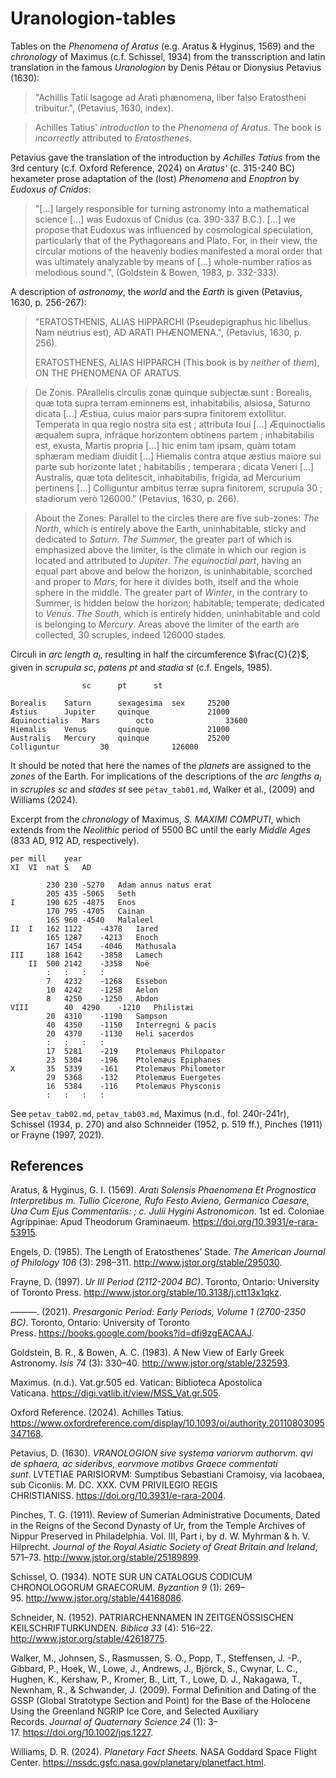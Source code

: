 # Uranologion-tables

Tables on the *Phenomena of Aratus* (e.g. Aratus & Hyginus, 1569) and the *chronology* of Maximus (c.f. Schissel, 1934) from the transscription and latin translation in the famous *Uranologion* by Denis Pétau or Dionysius Petavius (1630):

>"Achillis Tatii Isagoge ad Arati phænomena, liber falso Eratostheni tribuitur.", (Petavius, 1630, index).

>Achilles Tatius' *introduction* to the *Phenomena of Aratus*. The book is *incorrectly* attributed to *Eratosthenes*.

Petavius ​​​gave the translation of the introduction by *Achilles Tatius* from the 3rd century (c.f. Oxford Reference, 2024) on *Aratus'* (c. 315-240 BC) hexameter prose adaptation of the (lost) *Phenomena* and *Enoptron* by *Eudoxus of Cnidos*:
>"[...] largely responsible for turning astronomy into a mathematical science [...] was Eudoxus of Cnidus (ca. 390-337 B.C.). [...] we propose that Eudoxus was influenced by cosmological speculation, particularly that of the Pythagoreans and Plato. For, in their view, the circular motions of the heavenly bodies manifested a moral order that was ultimately analyzable by means of [...] whole-number ratios as melodious sound.", (Goldstein & Bowen, 1983, p. 332-333).

A description of *astronomy*, the *world* and the *Earth* is given (Petavius, 1630, p. 256-267):

>"ERATOSTHENIS, ALIAS HIPPARCHI
(Pseudepigraphus hic libellus. Nam neutrius est), AD ARATI PHÆNOMENA.", (Petavius, 1630, p. 256).
>
>ERATOSTHENES,
ALIAS HIPPARCH (This book is by *neither* of *them*), ON THE PHENOMENA OF ARATUS.

>De Zonis. PArallelis circulis zonæ quinque subjectæ sunt : Borealis, quæ tota supra terram eminnens est, inhabitabilis, alsiosa, Saturno dicata [...] Æstiua, cuius maior pars supra finitorem extollitur. Temperata in qua regio nostra sita est ; attributa Ioui [...] Æquinoctialis æqualem supra, infráque horizontem obtinens partem ; inhabitabilis est, exusta, Martis propria [...] hic enim tam ipsam, quàm totam sphæram mediam diuidit [...] Hiemalis contra atque æstius maiore sui parte sub horizonte latet ; habitabilis ; temperara ; dicata Veneri [...] Australis, quæ tota delitescit, inhabitabilis, frigida, ad Mercurium pertinens [...] Colliguntur ambitus terræ supra finitorem, scrupula 30 ; stadiorum verò 126000." (Petavius, 1630, p. 266).

>About the Zones: Parallel to the circles there are five sub-zones: *The North*, which is entirely above the Earth, uninhabitable, sticky and dedicated to *Saturn*. *The Summer*, the greater part of which is emphasized above the limiter, is  the climate in which our region is located and attributed to *Jupiter*. *The equinoctial part*, having an equal part above and below the horizon, is uninhabitable, scorched and proper to *Mars*, for here it divides both, itself and the whole sphere in the middle. The greater part of *Winter*, in the contrary to Summer, is hidden below the horizon;  habitable;  temperate;  dedicated to *Venus*. *The South*, which is entirely hidden, uninhabitable and  cold is belonging to *Mercury*. Areas above the limiter of the earth are collected, 30 scruples, indeed 126000 stades.

Circuli in *arc length* $a_l$, resulting in half the circumference $\frac{C}{2}$, given in *scrupula* $sc$, *patens* $pt$ and *stadia* $st$ (c.f. Engels, 1985).
~~~				
				sc		pt		st

Borealis	Saturn		sexagesima	sex		25200
Æstius		Jupiter		quinque				21000
Æquinoctialis	Mars		octo				33600
Hiemalis	Venus		quinque				21000
Australis	Mercury		quinque				25200
Colliguntur			30				126000
~~~


It should be noted that here the names of the *planets* are assigned to the *zones* of the Earth.
For implications of the descriptions of the *arc lengths* $a_l$ in *scruples* $sc$ and *stades* $st$ see `petav_tab01.md`, Walker et al., (2009) and Williams (2024).

Excerpt from the *chronology* of Maximus, *S. MAXIMI COMPUTI*, which extends from the *Neolithic* period of 5500 BC until the early *Middle Ages* (833 AD, 912 AD, respectively).
~~~
per	mill	year			
XI	VI	nat	S	AD	

		230	230	-5270	Adam annus natus erat
		205	435	-5065	Seth
I		190	625	-4875	Enos
		170	795	-4705	Cainan
		165	960	-4540	Malaleel
II	I	162	1122	-4378	Iared
		165	1287	-4213	Enoch
		167	1454	-4046	Mathusala
III		188	1642	-3858	Lamech
	II	500	2142	-3358	Noë
		:	:	:	:
		7	4232	-1268	Essebon
		10	4242	-1258	Aelon
		8	4250	-1250	Abdon
VIII		40	4290	-1210	Philistæi
		20	4310	-1190	Sampson
		40	4350	-1150	Interregni & pacis
		20	4370	-1130	Heli sacerdos
		:	:	:	:
		17	5281	-219	Ptolemæus Philopator
		23	5304	-196	Ptolemæus Epiphanes
X		35	5339	-161	Ptolemæus Philometor
		29	5368	-132	Ptolemæus Euergetes
		16	5384	-116	Ptolemæus Physconis
		:	:	:	:
~~~
See `petav_tab02.md`, `petav_tab03.md`, Maximus (n.d., fol. 240r-241r), Schissel (1934, p. 270) and also Schnneider (1952, p. 519 ff.), Pinches (1911) or Frayne (1997, 2021).

## References
Aratus, & Hyginus, G. I. (1569). *Arati Solensis Phaenomena Et Prognostica Interpretibus m. Tullio Cicerone, Rufo Festo Avieno, Germanico Caesare, Una Cum Ejus Commentariis: ; c. Julii Hygini Astronomicon*. 1st ed. Coloniae Agrippinae: Apud Theodorum Graminaeum. https://doi.org/10.3931/e-rara-53915.

Engels, D. (1985). The Length of Eratosthenes’ Stade. *The American Journal of Philology 106* (3): 298–311. http://www.jstor.org/stable/295030.

Frayne, D. (1997). *Ur III Period (2112-2004 BC)*. Toronto, Ontario: University of Toronto Press. http://www.jstor.org/stable/10.3138/j.ctt13x1qkz.

———. (2021). *Presargonic Period: Early Periods, Volume 1 (2700-2350 BC)*. Toronto, Ontario: University of Toronto Press. https://books.google.com/books?id=dfi9zgEACAAJ.

Goldstein, B. R., & Bowen, A. C. (1983). A New View of Early Greek Astronomy. *Isis 74* (3): 330–40. http://www.jstor.org/stable/232593.

Maximus. (n.d.). Vat.gr.505 ed. Vatican: Biblioteca Apostolica Vaticana. https://digi.vatlib.it/view/MSS_Vat.gr.505.

Oxford Reference. (2024). Achilles Tatius. https://www.oxfordreference.com/display/10.1093/oi/authority.20110803095347168.

Petavius, D. (1630). *VRANOLOGION sive systema variorvm authorvm. qvi de sphaera, ac sideribvs, eorvmove motibvs Graece commentati sunt*. LVTETIAE PARISIORVM: Sumptibus Sebastiani Cramoisy, via Iacobaea, sub Ciconiis. M. DC. XXX. CVM PRIVILEGIO REGIS CHRISTIANISS. https://doi.org/10.3931/e-rara-2004.

Pinches, T. G. (1911). Review of Sumerian Administrative Documents, Dated in the Reigns of the Second Dynasty of Ur, from the Temple Archives of Nippur Preserved in Philadelphia. Vol. III, Part i, by d. W. Myhrman & h. V. Hilprecht. *Journal of the Royal Asiatic Society of Great Britain and Ireland*, 571–73. http://www.jstor.org/stable/25189899.

Schissel, O. (1934). NOTE SUR UN CATALOGUS CODICUM CHRONOLOGORUM GRAECORUM. *Byzantion 9* (1): 269–95. http://www.jstor.org/stable/44168086.

Schneider, N. (1952). PATRIARCHENNAMEN IN ZEITGENÖSSISCHEN KEILSCHRIFTURKUNDEN. *Biblica 33* (4): 516–22. http://www.jstor.org/stable/42618775.

Walker, M., Johnsen, S., Rasmussen, S. O., Popp, T., Steffensen, J. -P., Gibbard, P., Hoek, W., Lowe, J., Andrews, J., Björck, S., Cwynar, L. C., Hughen, K., Kershaw, P., Kromer, B., Litt, T., Lowe, D. J., Nakagawa, T., Newnham, R., & Schwander, J. (2009). Formal Definition and Dating of the GSSP (Global Stratotype Section and Point) for the Base of the Holocene Using the Greenland NGRIP Ice Core, and Selected Auxiliary Records. *Journal of Quaternary Science 24* (1): 3–17. https://doi.org/10.1002/jqs.1227.

Williams, D. R. (2024). *Planetary Fact Sheets.* NASA Goddard Space Flight Center. https://nssdc.gsfc.nasa.gov/planetary/planetfact.html.

